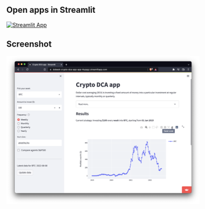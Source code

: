 Open apps in Streamlit
---
[![Streamlit App](https://static.streamlit.io/badges/streamlit_badge_black_white.svg)](https://dobeok-crypto-dca-app-app-4uppgz.streamlitapp.com/)

Screenshot
---
![screenshot](./data/screenshot.png)